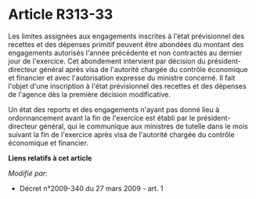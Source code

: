 # Article R313-33

Les limites assignées aux engagements inscrites à l'état prévisionnel des recettes et des dépenses primitif peuvent être
abondées du montant des engagements autorisés l'année précédente et non contractés au dernier jour de l'exercice. Cet
abondement intervient par décision du président-directeur général après visa de l'autorité chargée du contrôle économique et
financier et avec l'autorisation expresse du ministre concerné. Il fait l'objet d'une inscription à l'état prévisionnel des
recettes et des dépenses de l'agence dès la première décision modificative. 

Un état des reports et des engagements n'ayant pas donné lieu à ordonnancement avant la fin de l'exercice est établi par le
président-directeur général, qui le communique aux ministres de tutelle dans le mois suivant la fin de l'exercice après visa
de l'autorité chargée du contrôle économique et financier.

**Liens relatifs à cet article**

_Modifié par_:

  - Décret n°2009-340 du 27 mars 2009 - art. 1
